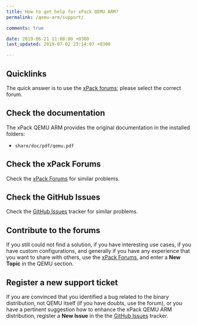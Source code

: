 ```yaml
---
title: How to get help for xPack QEMU ARM?
permalink: /qemu-arm/support/

comments: true

date: 2019-06-21 11:08:00 +0300
last_updated: 2019-07-02 23:14:07 +0300

---
```


## Quicklinks

The quick answer is to use the 
[xPack forums](https://www.tapatalk.com/groups/xpack/); please select 
the correct forum.

## Check the documentation

The xPack QEMU ARM provides the original documentation in the
installed folders:

- `share/doc/pdf/qemu.pdf`

## Check the xPack Forums

Check the [xPack Forums](https://www.tapatalk.com/groups/xpack/) for 
similar problems.

## Check the GitHub Issues

Check the
[GitHub Issues](https://github.com/xpack-dev-tools/qemu-arm-xpack/issues/) 
tracker for similar problems.

## Contribute to the forums

If you still could not find a solution, if you have interesting use 
cases, if you have custom configurations, and generally if you have 
any experience that you want to share with others, use the 
[xPack Forums](https://www.tapatalk.com/groups/xpack/), 
and enter a **New Topic** in the QEMU section.

## Register a new support ticket

If you are convinced that you identified a bug related to the binary 
distribution, not QEMU itself (if you have doubts, use the forum), 
or you have a pertinent suggestion how to enhance the xPack QEMU ARM 
distribution, register a **New Issue** in the the
[GitHub Issues](https://github.com/xpack-dev-tools/qemu-arm-xpack/issues/)
tracker.
